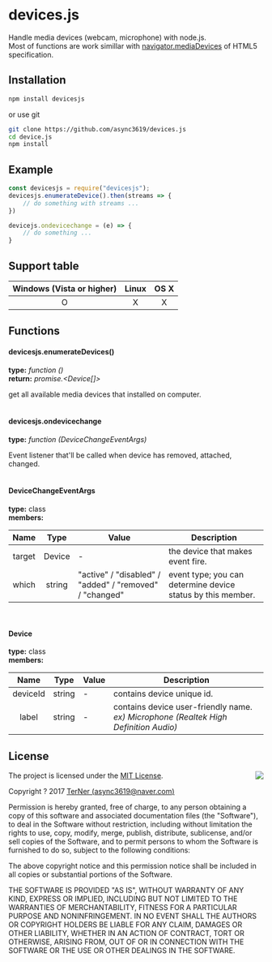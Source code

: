 # devices.js
Handle media devices (webcam, microphone) with node.js.  
Most of functions are work simillar with [navigator.mediaDevices](https://developer.mozilla.org/en-US/docs/Web/API/Navigator/mediaDevices) of HTML5 specification.

## Installation

```bash
npm install devicesjs
```

or use git

``` bash
git clone https://github.com/async3619/devices.js
cd device.js
npm install
```

## Example

```js
const devicesjs = require("devicesjs");
devicesjs.enumerateDevice().then(streams => {
    // do something with streams ...
})

devicejs.ondevicechange = (e) => {
    // do something ...
}
```

## Support table

| Windows (Vista or higher) | Linux | OS X |
|:-------------------------:|:-----:|:----:|
|             O             |   X   |   X  |

## Functions

#### devicesjs.enumerateDevices()

__type:__ _function ()_<br/>
__return:__ _promise.<Device[]>_

get all available media devices that installed on computer.
<br/>
<br/>

#### devicesjs.ondevicechange

__type:__ _function (DeviceChangeEventArgs)_

Event listener that'll be called when device has removed, attached, changed.
<br/>
<br/>

#### DeviceChangeEventArgs

__type:__ class<br/>
__members:__

|  Name  |  Type  | Value                                                   | Description                                                 |
|:------:|:------:|---------------------------------------------------------|-------------------------------------------------------------|
| target | Device | -                                                       | the device that makes event fire.                           |
|  which | string | "active" / "disabled" / "added" / "removed" / "changed" | event type; you can determine device status by this member. |

<br/>

#### Device

__type:__ class <br/>
__members:__

|   Name   |  Type  | Value | Description                                                                             |
|:--------:|:------:|-------|-----------------------------------------------------------------------------------------|
| deviceId | string | -     | contains device unique id.                                                              |
|   label  | string | -     | contains device user-friendly name.<br/> _ex) Microphone (Realtek High Definition Audio)_ |

## License
<img align="right" src="http://opensource.org/trademarks/opensource/OSI-Approved-License-100x137.png">

The project is licensed under the [MIT License](http://opensource.org/licenses/MIT).

Copyright ? 2017 [TerNer (async3619@naver.com)](https://terner.me)

Permission is hereby granted, free of charge, to any person obtaining a copy of this software and associated documentation files (the "Software"), to deal in the Software without restriction, including without limitation the rights to use, copy, modify, merge, publish, distribute, sublicense, and/or sell copies of the Software, and to permit persons to whom the Software is furnished to do so, subject to the following conditions:

The above copyright notice and this permission notice shall be included in all copies or substantial portions of the Software.

THE SOFTWARE IS PROVIDED "AS IS", WITHOUT WARRANTY OF ANY KIND, EXPRESS OR IMPLIED, INCLUDING BUT NOT LIMITED TO THE WARRANTIES OF MERCHANTABILITY, FITNESS FOR A PARTICULAR PURPOSE AND NONINFRINGEMENT. IN NO EVENT SHALL THE AUTHORS OR COPYRIGHT HOLDERS BE LIABLE FOR ANY CLAIM, DAMAGES OR OTHER LIABILITY, WHETHER IN AN ACTION OF CONTRACT, TORT OR OTHERWISE, ARISING FROM, OUT OF OR IN CONNECTION WITH THE SOFTWARE OR THE USE OR OTHER DEALINGS IN THE SOFTWARE.